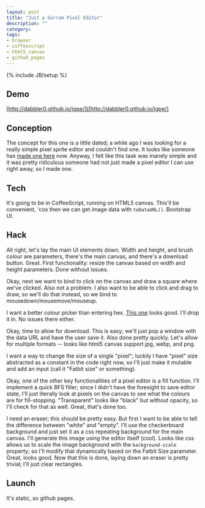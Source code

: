 ```yaml
---
layout: post
title: "Just a Gorram Pixel Editor"
description: ""
category: 
tags:
- browser
- coffeescript
- html5_canvas
- github_pages
---
```

{% include JB/setup %}

Demo
----
[http://dabbler0.github.io/jgpe/]([http://dabbler0.github.io/jgpe/)

Conception
----------
  The concept for this one is a little dated; a while ago I was looking for a really simple pixel sprite editor and couldn't find one. It looks like someone has [made one here](http://pixieengine.com/) now. Anyway, I felt like this task was inanely simple and it was pretty ridiculous someone had not just made a pixel editor I can use right away, so I made one.
<!--more-->

Tech
----
  It's going to be in CoffeeScript, running on HTML5 canvas. This'll be convenient, 'cos then we can get image data with `toDataURL()`. Bootstrap UI.

Hack
----
  All right, let's lay the main UI elements down. Width and height, and brush colour are parameters, there's the main canvas, and there's a download button. Great. First functionality: resize the canvas based on width and height parameters. Done without issues.

  Okay, next we want to bind to click on the canvas and draw a square where we've clicked. Also not a problem. I also want to be able to click and drag to draw, so we'll do that instead, so we bind to mousedown/mousemove/mouseup.

  I want a better colour picker than entering hex. [This one][colourpicker] looks good. I'll drop it in. No issues there either.

  Okay, time to allow for download. This is easy; we'll just pop a window with the data URL and have the user save it. Also done pretty quickly. Let's allow for multiple formats -- looks like html5 canvas support jpg, webp, and png.

  I want a way to change the size of a single "pixel"; luckily I have "pixel" size abstracted as a constant in the code right now, so I'll just make it mutable and add an input (call it "Fatbit size" or something).

  Okay, one of the other key functionalities of a pixel editor is a fill function. I'll implement a quick BFS filler; since I didn't have the foresight to save editor state, I'll just literally look at pixels on the canvas to see what the colours are for fill-stopping. "Transparent" looks like "black" but without opacity, so I'll check for that as well. Great, that's done too.

  I need an eraser; this should be pretty easy. But first I want to be able to tell the difference between "white" and "empty". I'll use the checkerboard background and just set it as a css repeating background for the main canvas. I'll generate this image using the editor itself (cool). Looks like css allows us to scale the image background with the `background-scale` property; so I'll modify that dynamically based on the Fatbit Size parameter. Great, looks good. Now that this is done, laying down an eraser is pretty trivial; I'll just clear rectangles.

Launch
------
  It's static, so github pages.

[colourpicker]: http://www.eyecon.ro/colorpicker/
